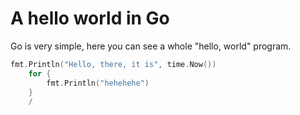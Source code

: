 # A hello world in Go

Go is very simple, here you can see a whole "hello, world" program.

[embedmd]:# (hello.go sample)
```go
fmt.Println("Hello, there, it is", time.Now())
	for {
		fmt.Println("hehehehe")
	}
	/
```
